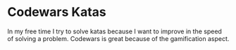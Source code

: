 # Codewars Katas

In my free time I try to solve katas because I want to improve in the speed of solving a problem. Codewars is great because of the gamification aspect.
